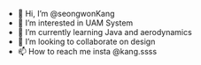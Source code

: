 - 👋 Hi, I’m @seongwonKang
- 👀 I’m interested in UAM System
- 🌱 I’m currently learning  Java and aerodynamics
- 💞️ I’m looking to collaborate on design
- 📫 How to reach me insta @kang.ssss

<!---
seongwonKang/seongwonKang is a ✨ special ✨ repository because its `README.md` (this file) appears on your GitHub profile.
You can click the Preview link to take a look at your changes.
--->
